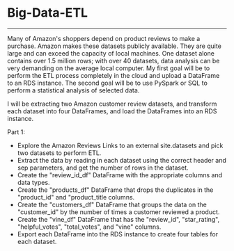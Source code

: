 # Big-Data-ETL
------------------------------
Many of Amazon's shoppers depend on product reviews to make a purchase. Amazon makes these datasets publicly available. They are quite large and can exceed the capacity of local machines. One dataset alone contains over 1.5 million rows; with over 40 datasets, data analysis can be very demanding on the average local computer. My first goal will be to perform the ETL process completely in the cloud and upload a DataFrame to an RDS instance. The second goal will be to use PySpark or SQL to perform a statistical analysis of selected data.

I will be extracting two Amazon customer review datasets, and transform each dataset into four DataFrames, and load the DataFrames into an RDS instance.

Part 1:
* Explore the Amazon Reviews Links to an external site.datasets and pick two datasets to perform ETL.
* Extract the data by reading in each dataset using the correct header and sep parameters, and get the number of rows in the dataset.
* Create the "review_id_df" DataFrame with the appropriate columns and data types.
* Create the "products_df" DataFrame that drops the duplicates in the "product_id" and "product_title columns.
* Create the "customers_df" DataFrame that groups the data on the "customer_id" by the number of times a customer reviewed a product.
* Create the "vine_df" DataFrame that has the "review_id", "star_rating", "helpful_votes", "total_votes", and "vine" columns.
* Export each DataFrame into the RDS instance to create four tables for each dataset.